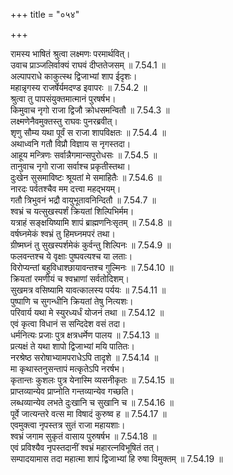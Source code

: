 +++
title = "०५४"

+++


  
रामस्य भाषितं श्रुत्वा लक्ष्मणः परमार्थवित्।  
उवाच प्राञ्जलिर्वाक्यं राघवं दीप्ततेजसम् ॥ 7.54.1 ॥   
अल्पापराधे काकुत्स्थ द्विजाभ्यां शाप ईदृशः।  
महान्नृगस्य राजर्षेर्यमदण्ड इवापरः ॥ 7.54.2 ॥   
श्रुत्वा तु पापसंयुक्तमात्मानं पुरषर्षभ।  
किमुवाच नृगो राजा द्विजौ क्रोधसमन्वितौ ॥ 7.54.3 ॥   
लक्ष्मणेनैवमुक्तस्तु राघवः पुनरब्रवीत्।  
शृणु सौम्य यथा पूर्वं स राजा शापविक्षतः ॥ 7.54.4 ॥   
अथाध्वनि गतौ विप्रौ विज्ञाय स नृगस्तदा।  
आहूय मन्त्रिणः सर्वान्नैगमान्सपुरोधसः ॥ 7.54.5 ॥   
तानुवाच नृगो राजा सर्वाश्च प्रकृतीस्तथा।  
दुःखेन सुसमाविष्टः श्रूयतां मे समाहितैः ॥ 7.54.6 ॥   
नारदः पर्वतश्चैव मम दत्त्वा महद्भयम्।  
गतौ त्रिभुवनं भद्रौ वायुभूतावनिन्दितौ ॥ 7.54.7 ॥   
श्वभ्रं च यत्सुखस्पर्शं क्रियतां शिल्पिभिर्मम।  
यत्राहं सङ्क्षयिष्यामि शापं ब्राह्मणनिःसृतम् ॥ 7.54.8 ॥   
वर्षघ्नमेकं श्वभ्रं तु हिमघ्नमपरं तथा।  
ग्रीष्मघ्नं तु सुखस्पर्शमेकं कुर्वन्तु शिल्पिनः ॥ 7.54.9 ॥   
फलवन्तश्च ये वृक्षाः पुष्पवत्यश्च या लताः।  
विरोप्यन्तां बहुविधाश्छायावन्तश्च गुल्मिनः ॥ 7.54.10 ॥   
क्रियतां रमणीयं च श्वभ्राणां सर्वतोदिशम्।  
सुखमत्र वसिष्यामि यावत्कालस्य पर्ययः ॥ 7.54.11 ॥   
पुष्पाणि च सुगन्धीनि क्रियतां तेषु नित्यशः।  
परिवार्य यथा मे स्युरध्यर्धं योजनं तथा ॥ 7.54.12 ॥   
एवं कृत्वा विधानं स सन्दिदेश वसं तदा।  
धर्मनित्यः प्रजाः पुत्र क्षत्रधर्मेण पालय ॥ 7.54.13 ॥   
प्रत्यक्षं ते यथा शापो द्विजाभ्यां मयि पातितः।  
नरश्रेष्ठ सरोषाभ्यामपराधेऽपि तादृशे ॥ 7.54.14 ॥   
मा कृथास्तनुसन्तापं मत्कृतेऽपि नरर्षभ।  
कृतान्तः कुशलः पुत्र येनास्मि व्यसनीकृतः ॥ 7.54.15 ॥   
प्राप्तव्यान्येव प्राप्नोति गन्तव्यान्येव गच्छति।  
लब्धव्यान्येव लभते दुःखानि च सुखानि च ॥ 7.54.16 ॥   
पूर्वे जात्यन्तरे वत्स मा विषादं कुरुष्व ह ॥ 7.54.17 ॥   
एवमुक्त्वा नृपस्तत्र सुतं राजा महायशाः।  
श्वभ्रं जगाम सुकृतं वासाय पुरुषर्षभ ॥ 7.54.18 ॥   
एवं प्रविश्यैव नृपस्तदानीं श्वभ्रं महारत्नविभूषितं तत्।  
सम्पादयामास तदा महात्मा शापं द्विजाभ्यां हि रुषा विमुक्तम् ॥ 7.54.19 ॥   
